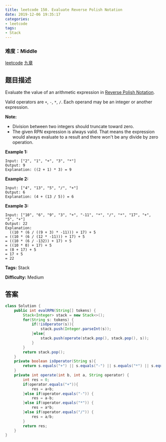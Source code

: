 ```yaml
---
title: leetcode 150. Evaluate Reverse Polish Notation
date: 2019-12-06 19:35:17
categories:
- leetcode
tags:
- Stack
---
```

### 难度：Middle

<a href="https://leetcode.com/problems/evaluate-reverse-polish-notation/">leetcode</a>
<a href="https://www.jiuzhang.com/solution/evaluate-reverse-polish-notation/">九章</a>
## 题目描述
Evaluate the value of an arithmetic expression in [Reverse Polish
Notation](http://en.wikipedia.org/wiki/Reverse_Polish_notation).

Valid operators are `+`, `-`, `*`, `/`. Each operand may be an integer or
another expression.

**Note:**

  * Division between two integers should truncate toward zero.
  * The given RPN expression is always valid. That means the expression would always evaluate to a result and there won't be any divide by zero operation.

**Example 1:**
        
    Input: ["2", "1", "+", "3", "*"]
    Output: 9
    Explanation: ((2 + 1) * 3) = 9
    

**Example 2:**
        
    Input: ["4", "13", "5", "/", "+"]
    Output: 6
    Explanation: (4 + (13 / 5)) = 6
    

**Example 3:**
        
    Input: ["10", "6", "9", "3", "+", "-11", "*", "/", "*", "17", "+", "5", "+"]
    Output: 22
    Explanation: 
      ((10 * (6 / ((9 + 3) * -11))) + 17) + 5
    = ((10 * (6 / (12 * -11))) + 17) + 5
    = ((10 * (6 / -132)) + 17) + 5
    = ((10 * 0) + 17) + 5
    = (0 + 17) + 5
    = 17 + 5
    = 22
    


**Tags:** Stack

**Difficulty:** Medium
## 答案
<!--more-->
```java
class Solution {
    public int evalRPN(String[] tokens) {
        Stack<Integer> stack = new Stack<>();
        for(String s: tokens) {
            if(!isOperator(s)){
                stack.push(Integer.parseInt(s));
            }else{
                stack.push(operate(stack.pop(), stack.pop(), s));
            }
        }
        return stack.pop();
    }
    private boolean isOperator(String s){
        return s.equals("+") || s.equals("-") || s.equals("*") || s.equals("/");
    }
    private int operate(int b, int a, String operator) {
        int res = 0;
        if(operator.equals("+")){
            res = a+b;
        }else if(operator.equals("-")) {
            res = a-b;
        }else if(operator.equals("*")) {
            res = a*b;
        }else if(operator.equals("/")) {
            res = a/b;
        }
        return res;
    }
}
```
